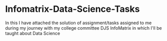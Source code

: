 # Infomatrix-Data-Science-Tasks
In this I have attached the solution of assignment/tasks assigned to me during my journey with my college committee DJS InfoMatrix in which I'll be taught about Data Science
